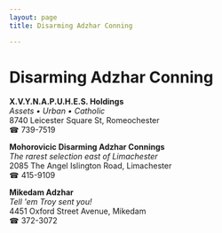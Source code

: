 ```yaml
---
layout: page 
title: Disarming Adzhar Conning

---
```



# Disarming Adzhar Conning


 **X.V.Y.N.A.P.U.H.E.S. Holdings**  
_Assets • Urban • Catholic_  
8740 Leicester Square St, Romeochester  
☎ 739-7519

**Mohorovicic Disarming Adzhar Connings**  
_The rarest selection east of Limachester_  
2085 The Angel Islington Road, Limachester  
☎ 415-9109

**Mikedam Adzhar**  
_Tell 'em Troy sent you!_  
4451 Oxford Street Avenue, Mikedam  
☎ 372-3072

